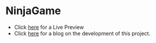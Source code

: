 # NinjaGame
- Click [here](https://zainab-fahim.github.io/NinjaGame/)  for a Live Preview
- Click [here](https://zainab-fahim.hashnode.dev/javascript-and-game) for a blog on the development of this project.
